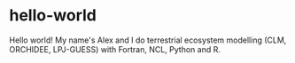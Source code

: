 # hello-world
Hello world! My name's Alex and I do terrestrial ecosystem modelling (CLM, ORCHIDEE, LPJ-GUESS) with Fortran, NCL, Python and R.
